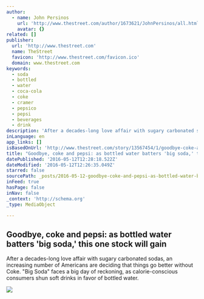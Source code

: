 ```yaml
---
author:
  - name: John Persinos
    url: 'http://www.thestreet.com/author/1673621/JohnPersinos/all.html'
    avatar: {}
related: []
publisher:
  url: 'http://www.thestreet.com'
  name: TheStreet
  favicon: 'http://www.thestreet.com/favicon.ico'
  domain: www.thestreet.com
keywords:
  - soda
  - bottled
  - water
  - coca-cola
  - coke
  - cramer
  - pepsico
  - pepsi
  - beverages
  - drink
description: 'After a decades-long love affair with sugary carbonated sodas, an increasing number of Americans are deciding that things go better without Coke. "Big Soda" faces a big day of reckoning, as calorie-conscious consumers shun soft drinks in favor of bottled water.'
inLanguage: en
app_links: []
isBasedOnUrl: 'http://www.thestreet.com/story/13567454/1/goodbye-coke-and-pepsi-as-bottled-water-batters-big-soda-this-one-stock-will-gain.html?puc=yahoo&cm_ven=YAHOO'
title: "Goodbye, coke and pepsi: as bottled water batters 'big soda,' this one stock will gain"
datePublished: '2016-05-12T12:28:18.522Z'
dateModified: '2016-05-12T12:26:35.049Z'
starred: false
sourcePath: _posts/2016-05-12-goodbye-coke-and-pepsi-as-bottled-water-batters-big-soda.md
inFeed: true
hasPage: false
inNav: false
_context: 'http://schema.org'
_type: MediaObject

---
```

<article style=""><h1>Goodbye, coke and pepsi: as bottled water batters 'big soda,' this one stock will gain</h1><p>After a decades-long love affair with sugary carbonated sodas, an increasing number of Americans are deciding that things go better without Coke. "Big Soda" faces a big day of reckoning, as calorie-conscious consumers shun soft drinks in favor of bottled water.</p><img src="http://s.thestreet.com/files/tsc/v2008/photos/contrib/uploads/bottledwater-large_600x400.jpg" /></article>